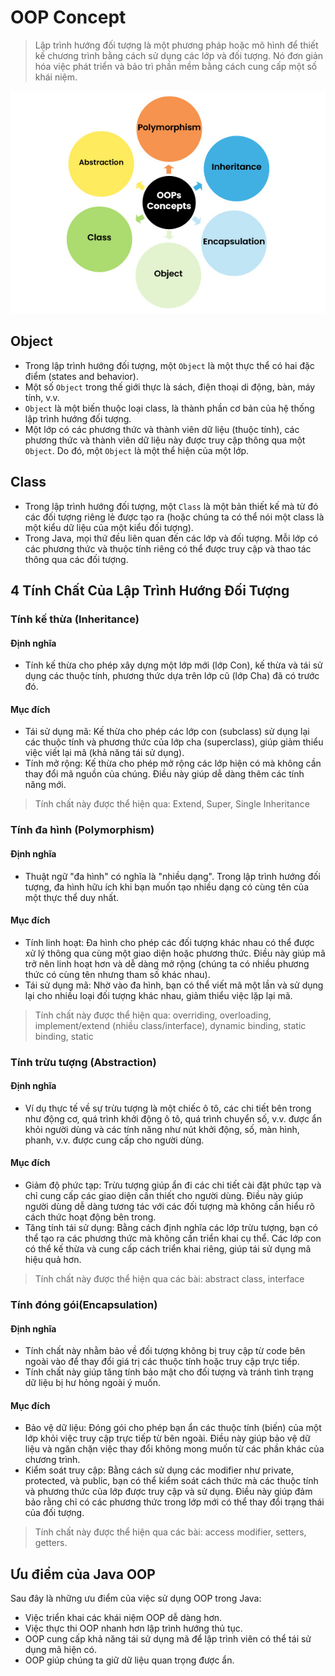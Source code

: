 # OOP Concept

> Lập trình hướng đối tượng là một phương pháp hoặc mô hình để thiết kế chương trình bằng cách sử dụng các lớp và đối tượng. Nó đơn giản hóa việc phát triển và bảo trì phần mềm bằng cách cung cấp một số khái niệm.

![alt text](image.png)

## Object

- Trong lập trình hướng đối tượng, một `Object` là một thực thể có hai đặc điểm (states and behavior). 
- Một số `Object` trong thế giới thực là sách, điện thoại di động, bàn, máy tính, v.v.
- `Object` là một biến thuộc loại class, là thành phần cơ bản của hệ thống lập trình hướng đối tượng. 
- Một lớp có các phương thức và thành viên dữ liệu (thuộc tính), các phương thức và thành viên dữ liệu này được truy cập thông qua một `Object`. Do đó, một `Object` là một thể hiện của một lớp.

## Class

- Trong lập trình hướng đối tượng, một `Class` là một bản thiết kế mà từ đó các đối tượng riêng lẻ được tạo ra (hoặc chúng ta có thể nói một class là một kiểu dữ liệu của một kiểu đối tượng).
- Trong Java, mọi thứ đều liên quan đến các lớp và đối tượng. Mỗi lớp có các phương thức và thuộc tính riêng có thể được truy cập và thao tác thông qua các đối tượng.

## 4 Tính Chất Của Lập Trình Hướng Đối Tượng

### Tính kế thừa (Inheritance)

#### Định nghĩa
- Tính kế thừa cho phép xây dựng một lớp mới (lớp Con), kế thừa và tái sử dụng các thuộc tính, phương thức dựa trên lớp cũ (lớp Cha) đã có trước đó.

#### Mục đích
- Tái sử dụng mã: Kế thừa cho phép các lớp con (subclass) sử dụng lại các thuộc tính và phương thức của lớp cha (superclass), giúp giảm thiểu việc viết lại mã (khả năng tái sử dụng).
- Tính mở rộng: Kế thừa cho phép mở rộng các lớp hiện có mà không cần thay đổi mã nguồn của chúng. Điều này giúp dễ dàng thêm các tính năng mới.
  
> Tính chất này được thể hiện qua: Extend, Super, Single Inheritance
 
### Tính đa hình (Polymorphism)

#### Định nghĩa
- Thuật ngữ "đa hình" có nghĩa là "nhiều dạng". Trong lập trình hướng đối tượng, đa hình hữu ích khi bạn muốn tạo nhiều dạng có cùng tên của một thực thể duy nhất.

#### Mục đích
- Tính linh hoạt: Đa hình cho phép các đối tượng khác nhau có thể được xử lý thông qua cùng một giao diện hoặc phương thức. Điều này giúp mã trở nên linh hoạt hơn và dễ dàng mở rộng (chúng ta có nhiều phương thức có cùng tên nhưng tham số khác nhau).
- Tái sử dụng mã: Nhờ vào đa hình, bạn có thể viết mã một lần và sử dụng lại cho nhiều loại đối tượng khác nhau, giảm thiểu việc lặp lại mã.

> Tính chất này được thể hiện qua: overriding, overloading, implement/extend (nhiều class/interface), dynamic binding, static binding, static

### Tính trừu tượng (Abstraction)

#### Định nghĩa
- Ví dụ thực tế về sự trừu tượng là một chiếc ô tô, các chi tiết bên trong như động cơ, quá trình khởi động ô tô, quá trình chuyển số, v.v. được ẩn khỏi người dùng và các tính năng như nút khởi động, số, màn hình, phanh, v.v. được cung cấp cho người dùng. 

#### Mục đích
- Giảm độ phức tạp: Trừu tượng giúp ẩn đi các chi tiết cài đặt phức tạp và chỉ cung cấp các giao diện cần thiết cho người dùng. Điều này giúp người dùng dễ dàng tương tác với các đối tượng mà không cần hiểu rõ cách thức hoạt động bên trong.
- Tăng tính tái sử dụng: Bằng cách định nghĩa các lớp trừu tượng, bạn có thể tạo ra các phương thức mà không cần triển khai cụ thể. Các lớp con có thể kế thừa và cung cấp cách triển khai riêng, giúp tái sử dụng mã hiệu quả hơn.

> Tính chất này được thể hiện qua các bài: abstract class, interface

### Tính đóng gói(Encapsulation)

#### Định nghĩa
- Tính chất này nhằm bảo về đối tượng không bị truy cập từ code bên ngoài vào để thay đổi giá trị các thuộc tính hoặc truy cập trực tiếp.
- Tính chất này giúp tăng tính bảo mật cho đối tượng và tránh tình trạng dữ liệu bị hư hỏng ngoài ý muốn.

#### Mục đích
- Bảo vệ dữ liệu: Đóng gói cho phép bạn ẩn các thuộc tính (biến) của một lớp khỏi việc truy cập trực tiếp từ bên ngoài. Điều này giúp bảo vệ dữ liệu và ngăn chặn việc thay đổi không mong muốn từ các phần khác của chương trình.
- Kiểm soát truy cập: Bằng cách sử dụng các modifier như private, protected, và public, bạn có thể kiểm soát cách thức mà các thuộc tính và phương thức của lớp được truy cập và sử dụng. Điều này giúp đảm bảo rằng chỉ có các phương thức trong lớp mới có thể thay đổi trạng thái của đối tượng.

> Tính chất này được thể hiện qua các bài: access modifier, setters, getters.


## Ưu điểm của Java OOP 
Sau đây là những ưu điểm của việc sử dụng OOP trong Java: 
- Việc triển khai các khái niệm OOP dễ dàng hơn. 
- Việc thực thi OOP nhanh hơn lập trình hướng thủ tục. 
- OOP cung cấp khả năng tái sử dụng mã để lập trình viên có thể tái sử dụng mã hiện có. 
- OOP giúp chúng ta giữ dữ liệu quan trọng được ẩn.